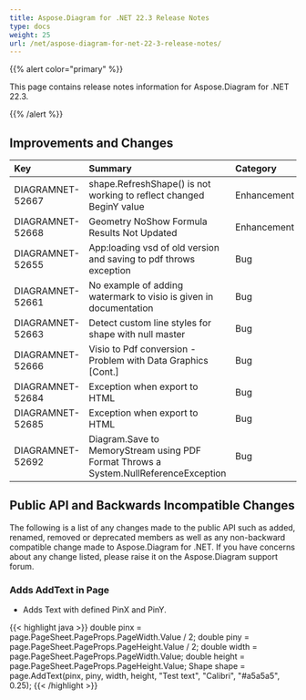 ```yaml
---
title: Aspose.Diagram for .NET 22.3 Release Notes
type: docs
weight: 25
url: /net/aspose-diagram-for-net-22-3-release-notes/
---
```


{{% alert color="primary" %}} 

This page contains release notes information for Aspose.Diagram for .NET 22.3.

{{% /alert %}} 
## **Improvements and Changes**

|**Key**|**Summary**|**Category**|
| :- | :- | :- |
|DIAGRAMNET-52667|shape.RefreshShape() is not working to reflect changed BeginY value|Enhancement|
|DIAGRAMNET-52668|Geometry NoShow Formula Results Not Updated|Enhancement|
|DIAGRAMNET-52655|App:loading vsd of old version and saving to pdf throws exception|Bug|
|DIAGRAMNET-52661|No example of adding watermark to visio is given in documentation|Bug|
|DIAGRAMNET-52663|Detect custom line styles for shape with null master|Bug|
|DIAGRAMNET-52666|Visio to Pdf conversion - Problem with Data Graphics [Cont.]|Bug|
|DIAGRAMNET-52684|Exception when export to HTML|Bug|
|DIAGRAMNET-52685|Exception when export to HTML|Bug|
|DIAGRAMNET-52692|Diagram.Save to MemoryStream using PDF Format Throws a System.NullReferenceException|Bug|

## **Public API and Backwards Incompatible Changes**
The following is a list of any changes made to the public API such as added, renamed, removed or deprecated members as well as any non-backward compatible change made to Aspose.Diagram for .NET. If you have concerns about any change listed, please raise it on the Aspose.Diagram support forum.

### **Adds AddText in Page**
- Adds Text with defined PinX and PinY.

{{< highlight java >}}
double pinx = page.PageSheet.PageProps.PageWidth.Value / 2;
double piny = page.PageSheet.PageProps.PageHeight.Value / 2;
double width = page.PageSheet.PageProps.PageWidth.Value;
double height = page.PageSheet.PageProps.PageHeight.Value;
Shape shape = page.AddText(pinx, piny, width, height, "Test text", "Calibri", "#a5a5a5", 0.25);
{{< /highlight >}}
